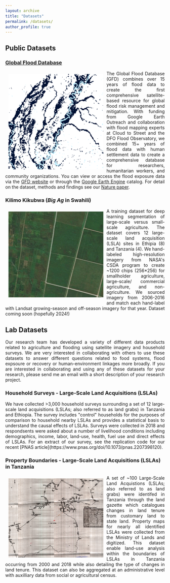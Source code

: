 ```yaml
---
layout: archive
title: "Datasets"
permalink: /datasets/
author_profile: true
---
```


## Public Datasets
### [Global Flood Database](https://global-flood-database.cloudtostreet.ai/)
<div style="text-align: justify">
<img style="float: left; padding: 10px 10px 10px 10px;" src="../images/data_icons_gfd.png" width=300>

The Global Flood Database (GFD) combines over 15 years of flood data to create the first comprehensive satellite-based resource for global flood risk management and mitigation. With funding from Google Earth Outreach and collaboration with flood mapping experts at Cloud to Street and the DFO Flood Observatory, we combined 15+ years of flood data with human settlement data to create a comprehensive database for researchers, humanitarian workers, and community organizations. You can view or access the flood exposure data via the [GFD website](https://global-flood-database.cloudtostreet.ai/) or through the [Google Earth Engine](https://developers.google.com/earth-engine/datasets/catalog/GLOBAL_FLOOD_DB_MODIS_EVENTS_V1) catalog. For detail on the dataset, methods and findings see our [Nature paper](https://doi.org/10.1038/s41586-021-03695-w).
</div>

### Kilimo Kikubwa (*Big Ag* in Swahili)
<div style="text-align: justify">
<img style="float: left; padding: 10px 10px 10px 10px;" src="../images/data_icon_kilimokikubwa.PNG" width=300>
A training dataset for deep learning segmentation of large-scale versus small-scale agriculture. The dataset covers 12 large-scale land acquisition (LSLA) sites in Ethipia (8) and Tanzania (4). We hand-labeled high-resolution imagery from NASA's CSDA program to create ~1200 chips (256*256) for smallholder agriculture, large-scale/ commercial agriculture, and non-agriculture. We sourced imagery from 2006-2016 and match each hand-label with Landsat growing-season and off-season imagery for that year. Dataset coming soon (hopefully 2024!)
</div>

## Lab Datasets
<div style="text-align: justify">
Our research team has developed a variety of different data products related to agriculture and flooding using satellite imagery and household surveys. We are very interested in collaborating with others to use these datasets to answer different questions related to food systems, flood expsoure or recovery or human-environment linkages more broadly. If you are interested in collaborating and using any of these datasets for your research, please send me an email with a short description of your research project.
</div>

### Household Surveys - Large-Scale Land Acquisitions (LSLAs)
<div style="text-align: justify">
We have collected >3,000 household surveys surrounding a set of 12 large-scale land acquisitions (LSLAs; also referred to as land grabs) in Tanzania and Ethiopia. The survey includes "control" households for the purposes of comparison to household nearby LSLAs and provides a statistical basis to understand the causal effects of LSLAs. Surveys were collected in 2018 and respondsents were asked about a number of livelihood conditions including demographics, income, labor, land-use, health, fuel use and direct effects of LSLAs. For an extract of our survey, see the replication code for our recent [PNAS article](https://www.pnas.org/doi/10.1073/pnas.2207398120).
</div>

### Property Boundaries - Large-Scale Land Acquisitions (LSLAs) in Tanzania
<div style="text-align: justify">
<img style="float: left; padding: 10px 10px 10px 10px;" src="../images/data_icon_propertymaps.png" width=300>
A set of ~100 Large-Scale Land Acquistions (LSLAs; also referred to as land grabs) were identifed in Tanzania through the land gazette which catalogues changes in land tenure from customary land to state land. Property maps for nearly all identified LSLAs were collected from the Ministry of Lands and digitized. This dataset enable land-use analysis within the boundaries of LSLAs in Tanzania occurring from 2000 and 2018 while also detailing the type of changes in land tenure. This dataset can also be aggregated at an administrative level with auxilliary data from social or agricultural census. 
</div>
